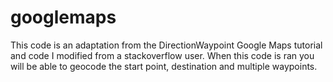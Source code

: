 # googlemaps

This code is an adaptation from the DirectionWaypoint Google Maps tutorial and code I modified from a stackoverflow user. When this code is ran you will be able to geocode the start point, destination and multiple waypoints.

